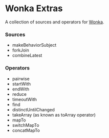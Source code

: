 # Wonka Extras

A collection of sources and operators for [Wonka](https://github.com/kitten/wonka).

### Sources

- makeBehaviorSubject
- forkJoin
- combineLatest

### Operators

- pairwise
- startWith
- endWith
- reduce
- timeoutWith
- find
- distinctUntilChanged
- takeArray (as known as toArray operator)
- mapTo
- switchMapTo
- concatMapTo
